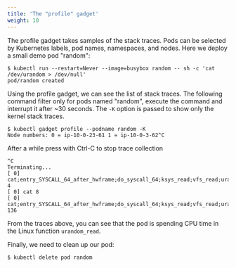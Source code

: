 ```yaml
---
title: 'The "profile" gadget'
weight: 10
---
```


The profile gadget takes samples of the stack traces.
Pods can be selected by Kubernetes labels, pod names, namespaces, and nodes.
Here we deploy a small demo pod "random":

```
$ kubectl run --restart=Never --image=busybox random -- sh -c 'cat /dev/urandom > /dev/null'
pod/random created
```

Using the profile gadget, we can see the list of stack traces.
The following command filter only for pods named "random", execute the command
and interrupt it after ~30 seconds. The `-K` option is passed to show only the
kernel stack traces.

```
$ kubectl gadget profile --podname random -K
Node numbers: 0 = ip-10-0-23-61 1 = ip-10-0-3-62^C
```

After a while press with Ctrl-C to stop trace collection

```
^C
Terminating...
[ 0] cat;entry_SYSCALL_64_after_hwframe;do_syscall_64;ksys_read;vfs_read;urandom_read;_copy_to_user;copy_user_enhanced_fast_string;copy_user_enhanced_fast_string 4
[ 0] cat 8
[ 0] cat;entry_SYSCALL_64_after_hwframe;do_syscall_64;ksys_read;vfs_read;urandom_read;_raw_spin_unlock_irqrestore;_raw_spin_unlock_irqrestore 136
```

From the traces above, you can see that the pod is spending CPU time in the
Linux function `urandom_read`.

Finally, we need to clean up our pod:

```
$ kubectl delete pod random
```
